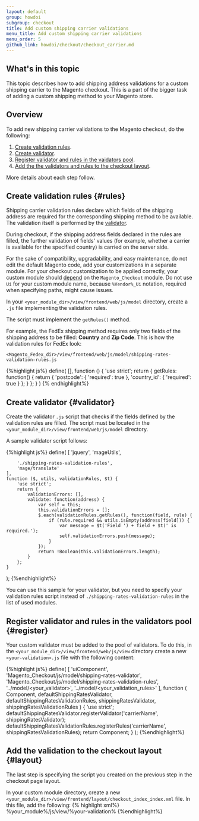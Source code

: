 ```yaml
---
layout: default
group: howdoi
subgroup: checkout
title: Add custom shipping carrier validations
menu_title: Add custom shipping carrier validations
menu_order: 5
github_link: howdoi/checkout/checkout_carrier.md
---
```

<h2>What's in this topic</h2>
This topic describes how to add shipping address validations for a custom shipping carrier to the Magento checkout. This is a part of the bigger task of adding a custom shipping method to your Magento store.


## Overview

To add new shipping carrier validations to the Magento checkout, do the following:

1. [Create validation rules](#rules).
2. [Create validator](#validator).
3. [Register validator and rules in the vaidators pool](#register).
4. [Add the the validators and rules to the checkout layout](#layout).

More details about each step follow.

## Create validation rules {#rules}
Shipping carrier validation rules declare which fields of the shipping address are required for the corresponding shipping method to be available. The validation itself is performed by the [validator](#validator). 
 
During checkout, if the shipping address fields declared in the rules are filled, the further validation of fields' values (for example, whether a carrier is available for the specified country) is carried on the server side.

For the sake of compatibility, upgradability, and easy maintenance, do not edit the default Magento code, add your customizations in a separate module. For your checkout customization to be applied correctly, your custom module should [depend]({{site.gdeurl}}extension-dev-guide/build/composer-integration.html) on the `Magento_Checkout` module. Do not use `Ui` for your custom module name, because `%Vendor%_Ui` notation, required when specifying paths, might cause issues. 

In your `<your_module_dir>/view/frontend/web/js/model` directory, create a `.js` file implementing the validation rules. 

The script must implement the `getRules()` method.

For example, the FedEx shipping method requires only two fields of the shipping address to be filled: **Country** and **Zip Code**. This is how the validation rules for FedEx look: 

    <Magento_Fedex_dir>/view/frontend/web/js/model/shipping-rates-validation-rules.js
{%highlight js%}
define(
    [],
    function () {
        'use strict';
        return {
            getRules: function() {
                return {
                    'postcode': {
                        'required': true
                    },
                    'country_id': {
                        'required': true
                    }
                };
            }
        };
    }
)
{% endhighlight%}

## Create validator {#validator}

Create the validator `.js` script that checks if the fields defined by the validation rules are filled. The script must be located in the `<your_module_dir>/view/frontend/web/js/model` directory. 

A sample validator script follows:

{%highlight js%}
define(
    [
        'jquery',
        'mageUtils',

        './shipping-rates-validation-rules',
        'mage/translate'
    ],
    function ($, utils, validationRules, $t) {
        'use strict';
        return {
            validationErrors: [],
            validate: function(address) {
                var self = this;
                this.validationErrors = [];
                $.each(validationRules.getRules(), function(field, rule) {
                    if (rule.required && utils.isEmpty(address[field])) {
                        var message = $t('Field ') + field + $t(' is required.');
                        self.validationErrors.push(message);
                    }
                });
                return !Boolean(this.validationErrors.length);
            }
        };
    }
);
{%endhighlight%}

You can use this sample for your validator, but you need to specify your validation rules script instead of `./shipping-rates-validation-rules` in the list of used modules.

## Register validator and rules in the validators pool {#register}

Your custom validator must be added to the pool of validators. To do this, in the `<your_module_dir>/view/frontend/web/js/view` directory create a new `<your-validation>.js` file with the following content:


{%highlight js%}
define(
    [
        'uiComponent',
        'Magento_Checkout/js/model/shipping-rates-validator',
        'Magento_Checkout/js/model/shipping-rates-validation-rules',
        '../model/<your_validator>',
        '../model/<your_validation_rules>'
    ],
    function (
        Component,
        defaultShippingRatesValidator,
        defaultShippingRatesValidationRules,
        shippingRatesValidator,
        shippingRatesValidationRules
    ) {
        'use strict';
        defaultShippingRatesValidator.registerValidator('carrierName', shippingRatesValidator);
        defaultShippingRatesValidationRules.registerRules('carrierName', shippingRatesValidationRules);
        return Component;
    }
);
{%endhighlight%}

## Add the validation to the checkout layout {#layout}

The last step is specifying the script you created on the previous step in the checkout page layout. 

In your custom module directory, create a new `<your_module_dir>/view/frontend/layout/checkout_index_index.xml` file. 
In this file, add the following:
{% highlight xml%}
<page xmlns:xsi="http://www.w3.org/2001/XMLSchema-instance" xsi:noNamespaceSchemaLocation="urn:magento:framework:View/Layout/etc/page_configuration.xsd">
    <body>
        <referenceBlock name="checkout.root">
            <arguments>
                <argument name="jsLayout" xsi:type="array">
                    <item name="components" xsi:type="array">
                        <item name="checkout" xsi:type="array">
                            <item name="children" xsi:type="array">
                                <item name="steps" xsi:type="array">
                                    <item name="children" xsi:type="array">
                                        <item name="shipping-step" xsi:type="array">
                                            <item name="children" xsi:type="array">
                                                <item name="step-config" xsi:type="array">
                                                    <item name="children" xsi:type="array">
                                                        <item name="shipping-rates-validation" xsi:type="array">
                                                            <item name="children" xsi:type="array">
                                                                <item name="<your-validation-name>" xsi:type="array">
                                                                    <item name="component" xsi:type="string">%your_module%/js/view/%your-validation%</item>
                                                                </item>
                                                            </item>
                                                        </item>
                                                    </item>
                                                </item>
                                            </item>
                                        </item>
                                    </item>
                                </item>
                            </item>
                        </item>
                    </item>
                </argument>
            </arguments>
        </referenceBlock>
    </body>
</page>
{%endhighlight%}
